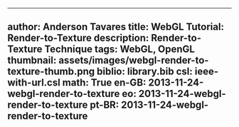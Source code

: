------------------------------
author: Anderson Tavares
title: WebGL Tutorial: Render-to-Texture
description: Render-to-Texture Technique
tags: WebGL, OpenGL
thumbnail: assets/images/webgl-render-to-texture-thumb.png
biblio: library.bib
csl: ieee-with-url.csl
math: True
en-GB: 2013-11-24-webgl-render-to-texture
eo: 2013-11-24-webgl-render-to-texture
pt-BR: 2013-11-24-webgl-render-to-texture
------------------------------

